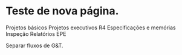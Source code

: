 # Teste de nova página.

Projetos básicos
Projetos executivos
R4
Especificações e memórias
Inspeção
Relatórios EPE


Separar fluxos de G&T.
